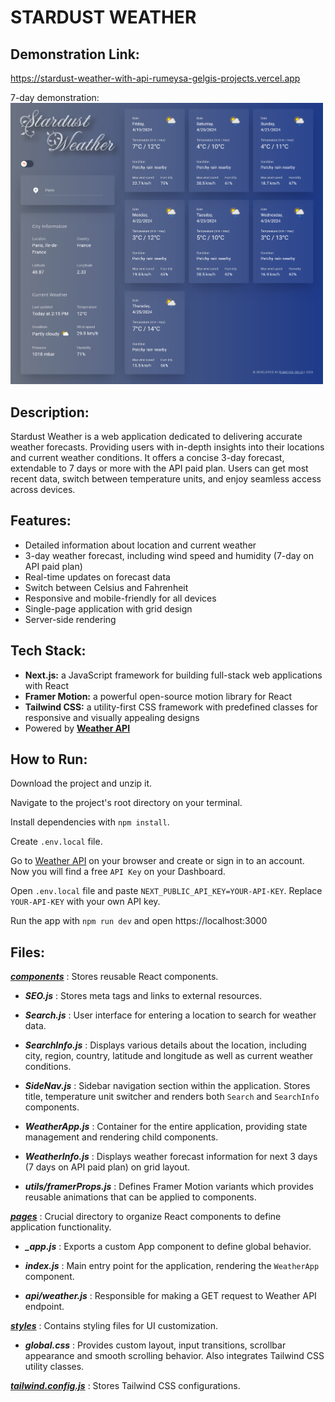 # STARDUST WEATHER

## Demonstration Link:
https://stardust-weather-with-api-rumeysa-gelgis-projects.vercel.app

7-day demonstration:
<img src="https://github.com/rumeysagelgi/stardust_weather_with_api/blob/main/screenshots/Firefox_Screenshot_2024-04-19T11-20-00.632Z.png" alt="7-day-screenshot" width="500"/>


## Description:
Stardust Weather is a web application dedicated to delivering accurate weather forecasts. Providing users with in-depth insights into their locations and current weather conditions. It offers a concise 3-day forecast, extendable to 7 days or more with the API paid plan. Users can get most recent data, switch between temperature units, and enjoy seamless access across devices.

## Features:
- Detailed information about location and current weather
- 3-day weather forecast, including wind speed and humidity (7-day on API paid plan)
- Real-time updates on forecast data
- Switch between Celsius and Fahrenheit
- Responsive and mobile-friendly for all devices
- Single-page application with grid design
- Server-side rendering

## Tech Stack:
- **Next.js:** a JavaScript framework for building full-stack web applications with React
- **Framer Motion:** a powerful open-source motion library for React
- **Tailwind CSS:** a utility-first CSS framework with predefined classes for responsive and visually appealing designs
- Powered by **<a href="https://www.weatherapi.com/" target="_blank">Weather API</a>**

## How to Run:
Download the project and unzip it. 

Navigate to the project's root directory on your terminal.

Install dependencies with `npm install`.

Create `.env.local` file.

Go to <a href="https://www.weatherapi.com/" target="_blank">Weather API</a> on your browser and create or sign in to an account. Now you will find a free `API Key` on your Dashboard.

Open `.env.local` file and paste `NEXT_PUBLIC_API_KEY=YOUR-API-KEY`. Replace `YOUR-API-KEY` with your own API key.

Run the app with `npm run dev` and open https://localhost:3000

## Files:
<ins>***components***</ins> : Stores reusable React components.
  
- ***SEO.js*** : Stores meta tags and links to external resources.

- ***Search.js*** : User interface for entering a location to search for weather data.

- ***SearchInfo.js*** : Displays various details about the location, including city, region, country, latitude and longitude as well as current weather conditions.

- ***SideNav.js*** : Sidebar navigation section within the application. Stores title, temperature unit switcher and renders both `Search` and `SearchInfo` components.

- ***WeatherApp.js*** : Container for the entire application, providing state management and rendering child components.

- ***WeatherInfo.js*** : Displays weather forecast information for next 3 days (7 days on API paid plan) on grid layout.

- ***utils/framerProps.js*** : Defines Framer Motion variants which provides reusable animations that can be applied to components.

<ins>***pages***</ins> : Crucial directory to organize React components to define application functionality.

- ***_app.js*** : Exports a custom App component to define global behavior.

- ***index.js*** : Main entry point for the application, rendering the `WeatherApp` component.

- ***api/weather.js*** : Responsible for making a GET request to Weather API endpoint.

<ins>***styles***</ins> : Contains styling files for UI customization.

- ***global.css*** : Provides custom layout, input transitions, scrollbar appearance and smooth scrolling behavior. Also integrates Tailwind CSS utility classes.

<ins>***tailwind.config.js***</ins> : Stores Tailwind CSS configurations.
